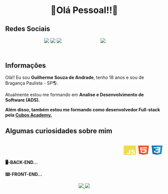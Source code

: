 

<h1 align="center">👾Olá Pessoal!!👾</h1>

<h2>Redes Sociais</h2>
<header>
  <img align='right' src='https://media.giphy.com/media/Cmr1OMJ2FN0B2/giphy.gif' width='200"'>
  <a href="https://www.instagram.com/o_gui.souza_/" target="_blank"><img src="https://img.shields.io/badge/-Instagram-%23E4405F?style=for-the-badge&logo=instagram&logoColor=white" target="_blank"></a>
  <a href="https://www.linkedin.com/in/guilherme-souza-de-andrade-a018381a1/" target="_blank"><img src="https://img.shields.io/badge/-LinkedIn-%230077B5?style=for-the-badge&logo=linkedin&logoColor=white" target="_blank"></a>
  <a href="#" target="_blank"><img src="https://img.shields.io/badge/Discord-7289DA?style=for-the-badge&logo=discord&logoColor=white" target="_blank"></a>
  </header>
  <h2>Informações</h2>


  Olá!! Eu sou <b>Guilherme Souza de Andrade</b>, tenho 18 anos e sou de Bragança Paulista - SP🌎.
  
  Atualmente estou me formando em <b>Analise e Desenvolvimento de Software (ADS). 
  
  Além disso, também estou me formando como desenvolvedor Full-stack pela <a href="https://cubos.academy/">Cubos Academy.</a> 
  
  <h2>Algumas curiosidades sobre mim</h2>
 
  
   <div align="right" style="display: inline_block"><br>
  <img align="center" alt="Rafa-Js" height="30" width="40" src="https://raw.githubusercontent.com/devicons/devicon/master/icons/javascript/javascript-plain.svg">
  <img align="center" alt="Rafa-HTML" height="30" width="40" src="https://raw.githubusercontent.com/devicons/devicon/master/icons/html5/html5-original.svg">
  <img align="center" alt="Rafa-CSS" height="30" width="40" src="https://raw.githubusercontent.com/devicons/devicon/master/icons/css3/css3-original.svg">
     </div>
  
  
  <p> 🖥️-BACK-END...</p>
  <p> ⌨️-FRONT-END...</p>
   <div align="center">
  <a href="https://github.com/Guilherm3souzaA">
  <img height="180em" src="https://github-readme-stats.vercel.app/api?username=Guilherm3souzaA&show_icons=true&theme=white&include_all_commits=true&count_private=true"/>
  <img height="180em" src="https://github-readme-stats.vercel.app/api/top-langs/?username=Guilherm3souzaA&layout=compact&langs_count=7&theme=white"/>
</div>
   
   
